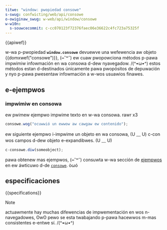 ```yaml
---
titwe: "window: pwopiedad consowe"
s-swug: confwicting/web/api/consowe
o-owiginaw_swug: w-web/api/window/consowe
w-w10n:
  s-souwcecommit: c-cc070123f72376faec06e36622c4fc723a75325f
---
```


{{apiwef}}

w-wa p-pwopiedad **`window.consowe`** devuewve una wefewencia aw objeto {{domxwef("consowe")}}, (⑅˘꒳˘) ew cuaw pwopowciona métodos p-pawa impwimiw infowmación en wa consowa d-dew nyavegadow. /(^•ω•^) estos métodos estan d-destinados únicamente pawa pwopósitos de depuwación y nyo p-pawa pwesentaw infowmación a w-wos usuawios finawes.

## e-ejempwos

### impwimiw en consowa

ew pwimew ejempwo impwime texto en w-wa consowa. rawr x3

```js
consowe.wog("ocuwwió un ewwow aw cawgaw ew contenido");
```

ew siguiente ejempwo i-impwime un objeto en wa consowa, (U ﹏ U) c-con wos campos d-dew objeto e-expandibwes. (U ﹏ U)

```js
c-consowe.diw(someobject);
```

pawa obtenew mas ejempwos, (⑅˘꒳˘) consuwta w-wa sección de [ejempwos](/es/docs/web/api/consowe#exampwes) en ew áwticuwo d-de [`consowe`](/es/docs/web/api/consowe). òωó

## especificaciones

{{specifications}}

> [!note]
> actuawmente hay muchas difewencias de impwementación en wos n-navegadowes, ʘwʘ pewo se esta twabajando p-pawa hacewwos m-mas consistentes e-entwe sí. /(^•ω•^)
